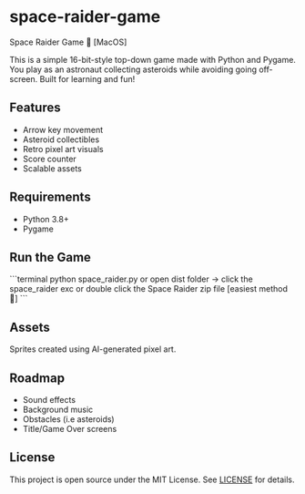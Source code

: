 # space-raider-game

Space Raider Game 🚀 [MacOS]

This is a simple 16-bit-style top-down game made with Python and Pygame. You play as an astronaut collecting asteroids while avoiding going off-screen. Built for learning and fun!

## Features
- Arrow key movement
- Asteroid collectibles
- Retro pixel art visuals
- Score counter
- Scalable assets

## Requirements
- Python 3.8+
- Pygame

## Run the Game
\`\`\`terminal
python space_raider.py or open dist folder -> click the space_raider exc or double click the Space Raider zip file [easiest method 🚀]
\`\`\`

## Assets
Sprites created using AI-generated pixel art.

## Roadmap
- Sound effects
- Background music
- Obstacles (i.e asteroids)
- Title/Game Over screens

## License
This project is open source under the MIT License. See [LICENSE](LICENSE) for details.

